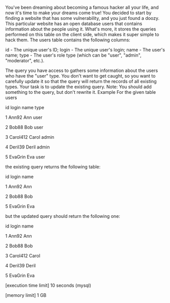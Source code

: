 You've been dreaming about becoming a famous hacker all your life, and now it's time to make your dreams come true! You decided to start by finding a website that has some vulnerability, and you just found a doozy. This particular website has an open database users that contains information about the people using it. What's more, it stores the queries performed on this table on the client side, which makes it super simple to hack them.
The users table contains the following columns:

id - The unique user's ID;
login - The unique user's login;
name - The user's name;
type - The user's role type (which can be "user", "admin", "moderator", etc.).

The query you have access to gathers some information about the users who have the "user" type. You don't want to get caught, so you want to carefully update it so that the query will return the records of all existing types.
Your task is to update the existing query. Note: You should add something to the query, but don't rewrite it.
Example
For the given table users


id
login
name
type


1
Ann92
Ann
user


2
Bob88
Bob
user


3
Carol412
Carol
admin


4
Deril39
Deril
admin


5
EvaGrin
Eva
user


the existing query returns the following table:


id
login
name


1
Ann92
Ann


2
Bob88
Bob


5
EvaGrin
Eva


but the updated query should return the following one:


id
login
name


1
Ann92
Ann


2
Bob88
Bob


3
Carol412
Carol


4
Deril39
Deril


5
EvaGrin
Eva




[execution time limit] 10 seconds (mysql)


[memory limit] 1 GB


